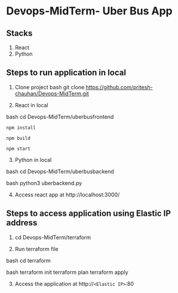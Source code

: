 # Devops-MidTerm- Uber Bus App

## Stacks

1. React
2. Python

## Steps to run application in local

1. Clone project
bash
git clone https://github.com/pritesh-chauhan/Devops-MidTerm.git


2. React in local

bash
cd Devops-MidTerm/uberbusfrontend


```
npm install

npm build

npm start
 ```

3. Python in local

bash
cd Devops-MidTerm/uberbusbackend


bash
python3 uberbackend.py


4. Access react app at http://localhost:3000/

## Steps to access application using Elastic IP address

1. cd Devops-MidTerm/terraform

2. Run terraform file

bash
cd terraform

bash
terraform init
terraform plan
terraform apply

3. Access the application at http://`<Elastic IP>`:80
